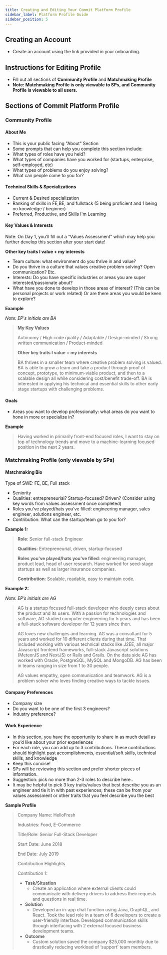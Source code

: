 ```yaml
---
title: Creating and Editing Your Commit Platform Profile
sidebar_label: Platform Profile Guide
sidebar_position: 5
---
```


## Creating an Account

- Create an account using the link provided in your onboarding.

## Instructions for Editing Profile 
- Fill out all sections of **Community Profile** and **Matchmaking Profile**
- **Note: Matchmaking Profile is only viewable to SPs, and Community Profile is viewable to all users.**
 
## Sections of Commit Platform Profile

### Community Profile

#### About Me

- This is your public facing "About" Section
- Some prompts that can help you complete this section include:
- What types of roles have you held?
- What types of companies have you worked for (startups, enterprise, self-employed, etc)
- What types of problems do you enjoy solving?
- What can people come to you for?
 
#### Technical Skills & Specializations

- Current & Desired specialization
- Ranking of skills in FE,BE, and fullstack (5 being proficient and 1 being no knowledge / beginner)
- Preferred, Productive, and Skills I'm Learning

#### Key Values & Interests

Note: On Day 1, you'll fill out a “Values Assessment” which may help you further develop this section after your start date!

**Other key traits I value + my interests**

- Team culture: what environment do you thrive in and value? 
- Do you thrive in a culture that values creative problem solving? Open communication? Etc.
- Interests: Do you have specific industries or areas you are super interested/passionate about?
- What have you done to develop in those areas of interest? (This can be personal projects or work related) Or are there areas you would be keen to explore?

**Example**

*Note: EP's initials are BA*

> **My Key Values**
> 
> Autonomy / High code quality / Adaptable / Design-minded / Strong written communication / Product-minded
> 
> **Other key traits I value + my interests**
> 
> BA thrives in a smaller team where creative problem solving is valued. BA is able to grow a team and take a product through proof of concept, prototype, to minimum-viable product, and then to a scalable design all while considering cost/benefit trade-off. BA is interested in applying his technical and essential skills to other early stage startups with challenging problems. 

#### Goals 

- Areas you want to develop professionally: what areas do you want to hone in more or specialize in?
 
**Example**

> Having worked in primarily front-end focused roles, I want to stay on top of technology trends and move to a machine-learning focused position in the next 2 years. 

### Matchmaking Profile (only viewable by SPs)

#### Matchmaking Bio

Type of SWE: FE, BE, Full stack

- Seniority
- Qualities: entrepreneurial? Startup-focused? Driven? (Consider using key words from values assessment once completed) 
- Roles you’ve played/hats you’ve filled: engineering manager, sales engineer, solutions engineer, etc.
- Contribution: What can the startup/team go to you for?

**Example 1:**

> **Role**: Senior full-stack Engineer 
> 
> **Qualities**: Entrepreneurial, driven, startup-focused 
> 
> **Roles you've played/hats you've filled**: engineering manager, product lead, head of user research. Have worked for seed-stage startups as well as larger insurance companies.  
> 
> **Contribution**: Scalable, readable, easy to maintain code. 

**Example 2:**

*Note: EP’s initials are AG*

> AG is a startup focused full-stack developer who deeply cares about the product and its users. With a passion for technologies and software, AG studied computer engineering for 5 years and has been a full-stack software developer for 12 years since then.
> 
> AG loves new challenges and learning. AG was a consultant for 5 years and worked for 10 different clients during that time. That included working with various technical stacks like J2EE, all major Javascript frontend frameworks, full-stack Javascript solutions (MeteorJS and NextJS) or Rails and Grails.  On the data side AG has worked with Oracle, PostgreSQL, MySQL and MongoDB. AG has been in teams ranging in size from 1 to 30 people.
> 
> AG values empathy, open communication and teamwork. AG is a problem solver who loves finding creative ways to tackle issues.

#### Company Preferences

- Company size 
- Do you want to be one of the first 3 engineers?
- Industry preference?
 
#### Work Experience

- In this section, you have the opportunity to share in as much detail as you’d like about your prior experiences
- For each role, you can add up to 3 contributions. These contributions should highlight past accomplishments, essential/soft skills, technical skills, and knowledge 
- Keep this concise!
- SPs will be reviewing this section and prefer shorter pieces of information. 
- Suggestion: pick no more than 2-3 roles to describe here.. 
- It may be helpful to pick 3 key traits/values that best describe you as an engineer and tie it in with past experiences; these can be from your values assessment or other traits that you feel describe you the best 
 
**Sample Profile**

> Company Name: HelloFresh
> 
> Industries: Food, E-Commerce
> 
> Title/Role: Senior Full-Stack Developer
> 
> Start Date: June 2018
> 
> End Date: July 2019
> 
> Contribution Highlights
> 
> Contribution 1:
> 
> - **Task/Situation**
>	- Create an application where external clients could communicate with delivery drivers to address their requests and questions in real time.
> - **Solution**
> 	- Developed an in-app chat function using Java, GraphQL, and React. Took the lead role in a team of 6 developers to create a user-friendly interface. Developed communication skills through  interfacing with 2 external focused business development teams. 
> - **Outcome**
> 	- Custom solution saved the company $25,000 monthly due to drastically reducing workload of ‘support’ team members. 
